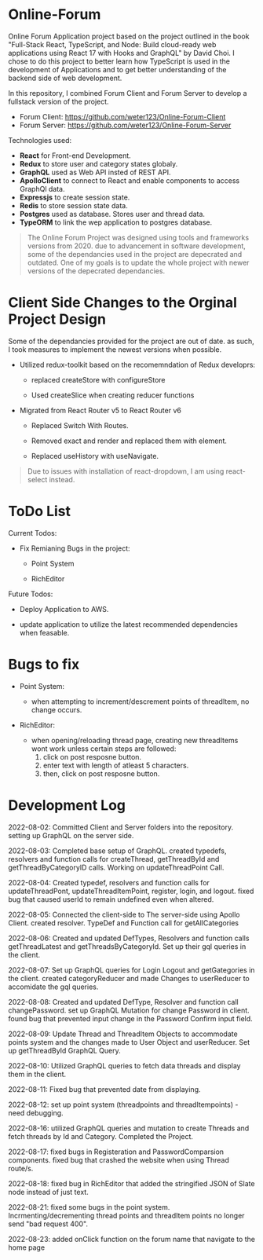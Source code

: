 # Online-Forum
Online Forum Application project based on the project outlined in the book "Full-Stack React, TypeScript, and Node: Build cloud-ready web applications using React 17 with Hooks and GraphQL" by David Choi. I chose to do this project to better learn how TypeScript is used in the development of Applications and to get better understanding of the backend side of web development.

In this repository, I combined Forum Client and Forum Server to develop a fullstack version of the project.

  - Forum Client: https://github.com/weter123/Online-Forum-Client
  - Forum Server: https://github.com/weter123/Online-Forum-Server
  
Technologies used:
  - **React** for Front-end Development.
  - **Redux** to store user and category states globaly.
  - **GraphQL** used as Web API insted of REST API.
  - **ApolloClient** to connect to React and enable components to access GraphQl data.
  - **Expressjs** to create session state.
  - **Redis** to store session state data.
  - **Postgres** used as database. Stores user and thread data.
  - **TypeORM** to link the wep application to postgres database.

> The Online Forum Project was designed using tools and frameworks versions from 2020. due to advancement in software development, some of the dependancies used in the project are depecrated and outdated. One of my goals is to update the whole project with newer versions of the depecrated dependancies.  

# Client Side Changes to the Orginal Project Design

Some of the dependancies provided for the project are out of date. as such, I took measures to implement the newest versions when possible.

  - Utilized redux-toolkit based on the recomemndation of Redux developrs:

    - replaced createStore with configureStore

    - Used createSlice when creating reducer functions

  - Migrated from React Router v5 to React Router v6

    - Replaced Switch With Routes.

    - Removed exact and render and replaced them with element.

    - Replaced useHistory with useNavigate.
    
> Due to issues with installation of react-dropdown, I am using react-select instead.

# ToDo List

Current Todos:

  - Fix Remianing Bugs in the project:
  
      - Point System
      
      - RichEditor

Future Todos:

  - Deploy Application to AWS.
  
  - update application to utilize the latest recommended dependencies when feasable.
  
  
# Bugs to fix
- Point System:

    - when attempting to increment/descrement points of threadItem, no change occurs.

- RichEditor:

    - when opening/reloading thread page, creating new threadItems wont work unless certain steps are followed:
      1) click on post resposne  button.
      2)  enter text with length of atleast 5 characters.
      3)  then, click on post resposne  button.
     
# Development Log
2022-08-02: Committed Client and Server folders into the repository. setting up GraphQL on the server side.

2022-08-03: Completed base setup of GraphQL. created typedefs, resolvers and function calls for createThread, getThreadById and getThreadByCategoryID calls. Working on updateThreadPoint Call.

2022-08-04: Created typedef, resolvers and function calls for updateThreadPont, updateThreadItemPoint, register, login, and logout. fixed bug that caused userId to remain undefined even when altered.

2022-08-05: Connected the client-side to The server-side using Apollo Client.  created resolver. TypeDef and Function call for getAllCategories

2022-08-06: Created and updated DefTypes, Resolvers and function calls getThreadLatest and getThreadsByCategoryId. Set up their gql queries in the client.

2022-08-07: Set up  GraphQL queries for Login Logout and getGategories in the client. created categoryReducer and made Changes to userReducer to accomidate the gql queries.

2022-08-08:   Created and updated DefType, Resolver and function call changePassword. set up GraphQL Mutation for change Password in client. found bug that prevented input change in the Password Confirm input field.

2022-08-09: Update Thread and ThreadItem Objects to accommodate points system and the changes made to User Object and userReducer. Set up getThreadById GraphQL Query.

2022-08-10: Utilized GraphQL queries to fetch data threads and display them in the client. 

2022-08-11: Fixed bug that prevented date from displaying.

2022-08-12: set up point system (threadpoints and threadItempoints) - need debugging.

2022-08-16: utilized GraphQL queries and mutation to create Threads and fetch threads by Id and Category. Completed the Project.

2022-08-17: fixed bugs in Registeration and PasswordComparsion components. fixed bug that crashed the website when using Thread route/s.

2022-08-18: fixed bug in RichEditor that added the stringified JSON of Slate node instead of just text.

2022-08-21: fixed some bugs in the point system. Incrmenting/decrementing thread points and threadItem points no longer send "bad request 400".

2022-08-23: added onClick function on the forum name that navigate to the home page



